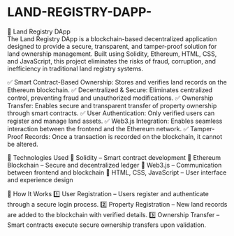# LAND-REGISTRY-DAPP-
🔗 Land Registry DApp    
The Land Registry DApp is a blockchain-based decentralized application designed to provide a secure, transparent, and tamper-proof solution for land ownership management. Built using Solidity, Ethereum, HTML, CSS, and JavaScript, this project eliminates the risks of fraud, corruption, and inefficiency in traditional land registry systems.

✅ Smart Contract-Based Ownership: Stores and verifies land records on the Ethereum blockchain.
✅ Decentralized & Secure: Eliminates centralized control, preventing fraud and unauthorized modifications.
✅ Ownership Transfer: Enables secure and transparent transfer of property ownership through smart contracts.
✅ User Authentication: Only verified users can register and manage land assets.
✅ Web3.js Integration: Enables seamless interaction between the frontend and the Ethereum network.
✅ Tamper-Proof Records: Once a transaction is recorded on the blockchain, it cannot be altered.

🔹 Technologies Used
🔹 Solidity – Smart contract development
🔹 Ethereum Blockchain – Secure and decentralized ledger
🔹 Web3.js – Communication between frontend and blockchain
🔹 HTML, CSS, JavaScript – User interface and experience design

🔹 How It Works
1️⃣ User Registration – Users register and authenticate through a secure login process.
2️⃣ Property Registration – New land records are added to the blockchain with verified details.
3️⃣ Ownership Transfer – Smart contracts execute secure ownership transfers upon validation.


